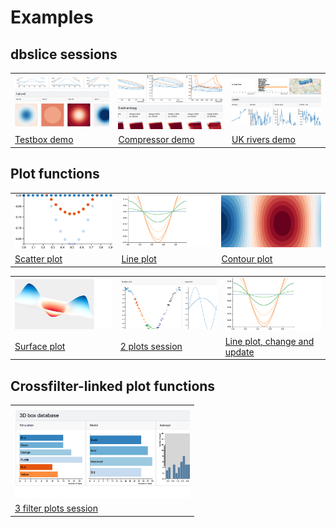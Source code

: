 # Examples

## **dbslice** sessions

<table>
<tr>
	<td><a href="http://dbslice.org/demos/testbox"> <img src="img/testboxSession.png" width="280"></a></td>
	<td><a href="http://dbslice.org/demos/comp3stg"> <img src="img/compSession.png" width="280"></a></td>
	<td><a href="http://dbslice.org/demos/ukrivers"> <img src="img/ukriversSession.png" width="280"></a></td> 
</tr>
<tr>
	<td><a href="http://dbslice.org/demos/testbox">Testbox demo</a></td>
	<td><a href="http://dbslice.org/demos/comp3stg">Compressor demo</a></td>
	<td><a href="http://dbslice.org/demos/ukrivers">UK rivers demo</a></td>
</tr>
</table>

## Plot functions

<table>
<tr>
	<td><a href="http://bl.ocks.org/grahampullan/40b82b8d605c6689c997e736a198aed6"> <img src="img/scatterPlot.png" width="280"></a></td>
	<td><a href="http://bl.ocks.org/grahampullan/6c79f396a87ff386ef56fa6dde170cb0"> <img src="img/linePlot.png" width="280"></a></td>
	<td><a href="http://bl.ocks.org/grahampullan/806086a83b8e2471a08576a009c38ba3"> <img src="img/contourPlot.png" width="280"></a></td> 
</tr>
<tr>
	<td><a href="http://bl.ocks.org/grahampullan/40b82b8d605c6689c997e736a198aed6">Scatter plot</a></td>
	<td><a href="http://bl.ocks.org/grahampullan/6c79f396a87ff386ef56fa6dde170cb0">Line plot</a></td>
	<td><a href="http://bl.ocks.org/grahampullan/806086a83b8e2471a08576a009c38ba3">Contour plot</a></td>
</tr>
</table>

<table>
<tr>
	<td><a href="http://bl.ocks.org/grahampullan/0e751f3c2f11f3befd94d2690cce6ab7"> <img src="img/surfacePlot.png" width="280"></a></td>
	<td><a href="http://bl.ocks.org/grahampullan/e0ac9efe230b0cbf0eb5742598f8643a"> <img src="img/2plots.png" width="280"></a></td>
	<td><a href="http://bl.ocks.org/grahampullan/c1633e37e04792a4693b050851068ba8"> <img src="img/linePlot.png" width="280"></a></td>
</tr>
<tr>
	<td><a href="http://bl.ocks.org/grahampullan/0e751f3c2f11f3befd94d2690cce6ab7">Surface plot</a></td>
	<td><a href="http://bl.ocks.org/grahampullan/e0ac9efe230b0cbf0eb5742598f8643a">2 plots session</a></td>
	<td><a href="http://bl.ocks.org/grahampullan/c1633e37e04792a4693b050851068ba8">Line plot, change and update</a></td>
</tr>
</table>

## Crossfilter-linked plot functions

<table>
<tr>
	<td><a href="http://bl.ocks.org/grahampullan/8569646fadc2fb74026e22b04539f339"> <img src="img/3cfplots.png" width="280"></a></td>
</tr>
<tr>
	<td><a href="http://bl.ocks.org/grahampullan/8569646fadc2fb74026e22b04539f339">3 filter plots session</a></td>
</tr>
</table>


